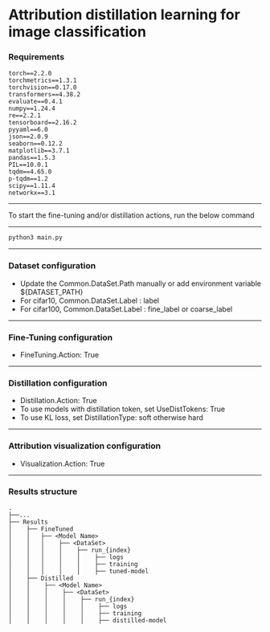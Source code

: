 # Attribution distillation learning for image classification 

### Requirements
```angular2html
torch==2.2.0
torchmetrics==1.3.1
torchvision==0.17.0
transformers==4.38.2
evaluate==0.4.1
numpy==1.24.4
re==2.2.1
tensorboard==2.16.2
pyyaml==6.0
json==2.0.9
seaborn==0.12.2
matplotlib==3.7.1
pandas==1.5.3
PIL==10.0.1
tqdm==4.65.0
p-tqdm==1.2
scipy==1.11.4
networkx==3.1
```
<hr>

To start the fine-tuning and/or distillation actions, run the below command

<hr>

```bash 
python3 main.py 
```

<hr>

### Dataset configuration
- Update the Common.DataSet.Path manually or add environment variable ${DATASET_PATH}
- For cifar10, Common.DataSet.Label : label
- For cifar100, Common.DataSet.Label : fine_label  or coarse_label

<hr>

### Fine-Tuning configuration
-  FineTuning.Action: True

<hr>

### Distillation configuration
-  Distillation.Action: True
- To use models with distillation token, set UseDistTokens: True
- To use KL loss, set DistillationType: soft otherwise hard

<hr>

### Attribution visualization configuration
- Visualization.Action: True

<hr style="height: 0.5px">

### Results structure

    .
    ├──...     
    ├── Results                
    │    ├── FineTuned                
    │    │   ├── <Model Name>                      
    │    │   │    ├── <DataSet>                   
    │    │   │    │    ├── run_{index}                  
    │    │   │    │    │    ├── logs
    │    │   │    │    │    ├── training
    │    │   │    │    │    ├── tuned-model
    │    ├── Distilled                
    │    │    ├── <Model Name>                      
    │    │    │    ├── <DataSet>                   
    │    │    │    │    ├── run_{index}                  
    │    │    │    │    │    ├── logs
    │    │    │    │    │    ├── training
    │    │    │    │    │    ├── distilled-model


